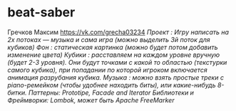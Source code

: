 # beat-saber
Гречков Максим
https://vk.com/grecha03234
*Проект : Игру написать на 2х потоках — музыка и сама игра (можно выделить 3й поток для кубиков)
	Фон : статическая картинка (можно будет потом добавить изменение цвета)
	Кубики : расставляем на каждом уровне вручную (будет 2-3 уровня). Они будут точками с какой то областью (текстурки самого кубика), при попадании по которой игроком включается анимация разрубания кубика.
	Музыка : можно взять простые треки с piano-ремейком (чтобы удобнее находить биты), или какие-нибудь 8-битки.
	Паттерны: Prototipe, Facade and Iterator
	Библиотеки и Фреймворки: Lombok, может быть Apache FreeMarker*